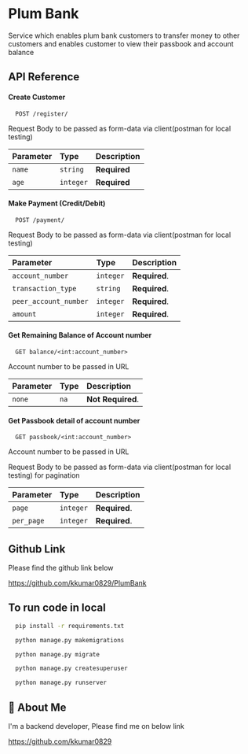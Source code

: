 
# Plum Bank

Service which enables plum bank customers to transfer money to other customers and enables customer to view their passbook and account balance

## API Reference

#### Create Customer

```http
  POST /register/
```
Request Body to be passed as form-data via client(postman for local testing)

| Parameter | Type     | Description                |
| :-------- | :------- | :------------------------- |
| `name` | `string` | **Required** |
| `age` | `integer` | **Required** |

#### Make Payment (Credit/Debit)

```http
  POST /payment/
```

Request Body to be passed as form-data via client(postman for local testing)


| Parameter | Type     | Description                       |
| :-------- | :------- | :-------------------------------- |
| `account_number`      | `integer` | **Required**.|
| `transaction_type`      | `string` | **Required**.  |
| `peer_account_number`      | `integer` | **Required**. |
| `amount`      | `integer` | **Required**. |

#### Get Remaining Balance of Account number

```http
  GET balance/<int:account_number>
```
Account number to be passed in URL

| Parameter | Type     | Description                       |
| :-------- | :------- | :-------------------------------- |
| `none`      | `na` | **Not Required**.|

#### Get Passbook detail of account number

```http
  GET passbook/<int:account_number>
```
Account number to be passed in URL

Request Body to be passed as form-data via client(postman for local testing) for pagination

| Parameter | Type     | Description                       |
| :-------- | :------- | :-------------------------------- |
| `page`      | `integer` | **Required**.|
| `per_page`      | `integer` | **Required**.  |

## Github Link
Please find the github link below

https://github.com/kkumar0829/PlumBank


## To run code in local
```bash
  pip install -r requirements.txt
```
```bash
  python manage.py makemigrations
```
```bash
  python manage.py migrate
```
```bash
  python manage.py createsuperuser
```
```bash
  python manage.py runserver
```

## 🚀 About Me
I'm a backend developer, Please find me on below link

https://github.com/kkumar0829


